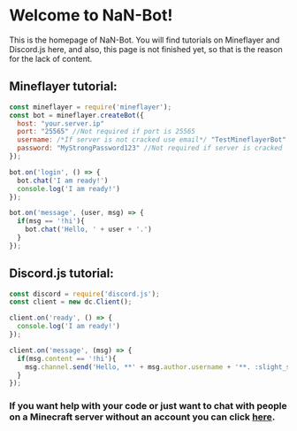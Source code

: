 # Welcome to NaN-Bot!

This is the homepage of NaN-Bot. You will find tutorials on Mineflayer and Discord.js here, and also, this page is not finished yet, so that is the reason for the lack of content.

## Mineflayer tutorial:
```js
const mineflayer = require('mineflayer');
const bot = mineflayer.createBot({
  host: "your.server.ip"
  port: "25565" //Not required if port is 25565
  username: /*If server is not cracked use email*/ "TestMineflayerBot"
  password: "MyStrongPassword123" //Not required if server is cracked
});

bot.on('login', () => {
  bot.chat('I am ready!')
  console.log('I am ready!')
});

bot.on('message', (user, msg) => {
  if(msg == '!hi'){
    bot.chat('Hello, ' + user + '.')
  }
});
```

## Discord.js tutorial:
```js
const discord = require('discord.js');
const client = new dc.Client();

client.on('ready', () => {
  console.log('I am ready!')
});

client.on('message', (msg) => {
  if(msg.content == '!hi'){
    msg.channel.send('Hello, **' + msg.author.username + '**. :slight_smile:')
  }
});
```

### If you want help with your code or just want to chat with people on a Minecraft server without an account you can click [here](https://discord.gg/H8VzY7e).
